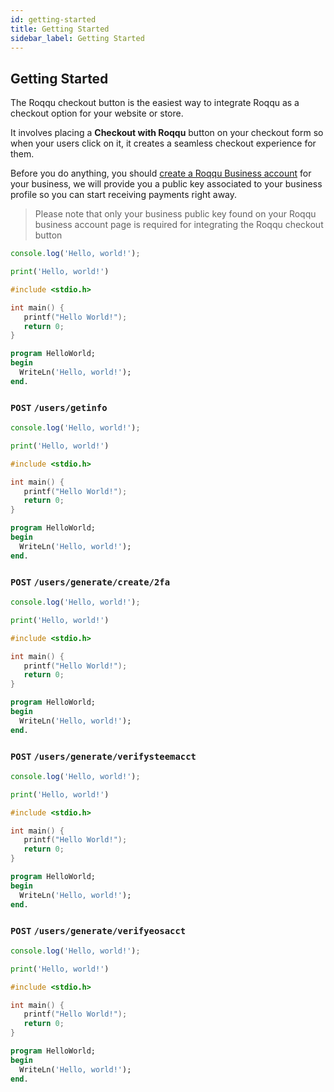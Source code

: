 ```yaml
---
id: getting-started
title: Getting Started
sidebar_label: Getting Started
---
```


## Getting Started
The Roqqu checkout button is the easiest way to integrate
Roqqu as a checkout option for your website or store.

It involves placing a **Checkout with Roqqu** button
on your checkout form so when your users click on it, it creates
a seamless checkout experience for them.

Before you do anything, you should 
<a target="_blank" href="https://business.roqqu.com/signup">create a Roqqu Business account</a> for your business, we will provide you a public key
associated to your business profile so you can start receiving
payments right away.

>Please note that only your business public key
 found on your Roqqu business account page is required for
 integrating the Roqqu checkout button


<!--DOCUSAURUS_CODE_TABS-->
<!--Javascript-->
```js
console.log('Hello, world!');
```
<!--PHP-->
```py
print('Hello, world!')
```

<!--Curl-->
```C
#include <stdio.h>

int main() {
   printf("Hello World!");
   return 0;
}
```

<!--C#-->
```Pascal
program HelloWorld;
begin
  WriteLn('Hello, world!');
end.
```

<!--END_DOCUSAURUS_CODE_TABS-->


### `POST`  `/users/getinfo`
<!--DOCUSAURUS_CODE_TABS-->
<!--Javascript-->
```js
console.log('Hello, world!');
```
<!--PHP-->
```py
print('Hello, world!')
```

<!--Curl-->
```C
#include <stdio.h>

int main() {
   printf("Hello World!");
   return 0;
}
```

<!--C#-->
```Pascal
program HelloWorld;
begin
  WriteLn('Hello, world!');
end.
```

<!--END_DOCUSAURUS_CODE_TABS-->


### `POST`  `/users/generate/create/2fa`
<!--DOCUSAURUS_CODE_TABS-->
<!--Javascript-->
```js
console.log('Hello, world!');
```
<!--PHP-->
```py
print('Hello, world!')
```

<!--Curl-->
```C
#include <stdio.h>

int main() {
   printf("Hello World!");
   return 0;
}
```

<!--C#-->
```Pascal
program HelloWorld;
begin
  WriteLn('Hello, world!');
end.
```

<!--END_DOCUSAURUS_CODE_TABS-->


### `POST`  `/users/generate/verifysteemacct`
<!--DOCUSAURUS_CODE_TABS-->
<!--Javascript-->
```js
console.log('Hello, world!');
```
<!--PHP-->
```py
print('Hello, world!')
```

<!--Curl-->
```C
#include <stdio.h>

int main() {
   printf("Hello World!");
   return 0;
}
```

<!--C#-->
```Pascal
program HelloWorld;
begin
  WriteLn('Hello, world!');
end.
```

<!--END_DOCUSAURUS_CODE_TABS-->


### `POST`  `/users/generate/verifyeosacct`
<!--DOCUSAURUS_CODE_TABS-->
<!--Javascript-->
```js
console.log('Hello, world!');
```
<!--PHP-->
```py
print('Hello, world!')
```

<!--Curl-->
```C
#include <stdio.h>

int main() {
   printf("Hello World!");
   return 0;
}
```

<!--C#-->
```Pascal
program HelloWorld;
begin
  WriteLn('Hello, world!');
end.
```

<!--END_DOCUSAURUS_CODE_TABS-->
